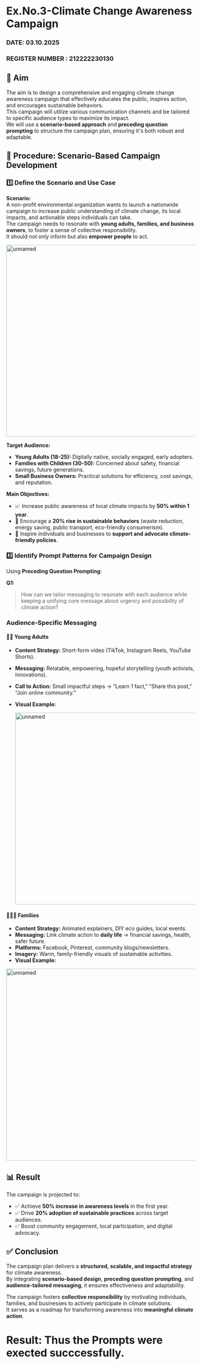 # Ex.No.3-Climate Change Awareness Campaign

### DATE: 03.10.2025                                                                     
### REGISTER NUMBER : 212222230130


## 🎯 Aim

The aim is to design a comprehensive and engaging climate change awareness campaign that effectively educates the public, inspires action, and encourages sustainable behaviors.  
This campaign will utilize various communication channels and be tailored to specific audience types to maximize its impact.  
We will use a **scenario-based approach** and **preceding question prompting** to structure the campaign plan, ensuring it's both robust and adaptable.



## 📝 Procedure: Scenario-Based Campaign Development

### 1️⃣ Define the Scenario and Use Case

**Scenario:**  
A non-profit environmental organization wants to launch a nationwide campaign to increase public understanding of climate change, its local impacts, and actionable steps individuals can take.  
The campaign needs to resonate with **young adults, families, and business owners**, to foster a sense of collective responsibility.  
It should not only inform but also **empower people** to act.

<img width="512" height="512" alt="unnamed" src="https://github.com/user-attachments/assets/1af9fb80-547e-4932-af3b-b2b5b60e8d14" />

**Target Audience:**
- **Young Adults (18-25):** Digitally native, socially engaged, early adopters.  
- **Families with Children (30-50):** Concerned about safety, financial savings, future generations.  
- **Small Business Owners:** Practical solutions for efficiency, cost savings, and reputation.  

**Main Objectives:**
- 📈 Increase public awareness of local climate impacts by **50% within 1 year**.  
- 🌱 Encourage a **20% rise in sustainable behaviors** (waste reduction, energy saving, public transport, eco-friendly consumerism).  
- 📢 Inspire individuals and businesses to **support and advocate climate-friendly policies**.



### 2️⃣ Identify Prompt Patterns for Campaign Design

Using **Preceding Question Prompting**:

**Q1:**
> How can we tailor messaging to resonate with each audience while keeping a unifying core message about urgency and possibility of climate action?


### Audience-Specific Messaging

#### 👩‍🎓 Young Adults
- **Content Strategy:** Short-form video (TikTok, Instagram Reels, YouTube Shorts).  
- **Messaging:** Relatable, empowering, hopeful storytelling (youth activists, innovations).  
- **Call to Action:** Small impactful steps → “Learn 1 fact,” “Share this post,” “Join online community.”  
- **Visual Example:** 

  <img width="512" height="512" alt="unnamed" src="https://github.com/user-attachments/assets/5a7a518b-f164-46ea-877c-23d72246f768" />



#### 👨‍👩‍👧 Families
- **Content Strategy:** Animated explainers, DIY eco guides, local events.  
- **Messaging:** Link climate action to **daily life** → financial savings, health, safer future.  
- **Platforms:** Facebook, Pinterest, community blogs/newsletters.  
- **Imagery:** Warm, family-friendly visuals of sustainable activities.  
- **Visual Example:** 
  
<img width="512" height="512" alt="unnamed" src="https://github.com/user-attachments/assets/b0e62357-48e0-4650-9a94-2de54e7a08a7" />


## 📊 Result

The campaign is projected to:
- ✅ Achieve **50% increase in awareness levels** in the first year.  
- ✅ Drive **20% adoption of sustainable practices** across target audiences.  
- ✅ Boost community engagement, local participation, and digital advocacy.  


## ✅ Conclusion

The campaign plan delivers a **structured, scalable, and impactful strategy** for climate awareness.  
By integrating **scenario-based design**, **preceding question prompting**, and **audience-tailored messaging**, it ensures effectiveness and adaptability.  

The campaign fosters **collective responsibility** by motivating individuals, families, and businesses to actively participate in climate solutions.  
It serves as a roadmap for transforming awareness into **meaningful climate action**.


# Result: Thus the Prompts were exected succcessfully.

